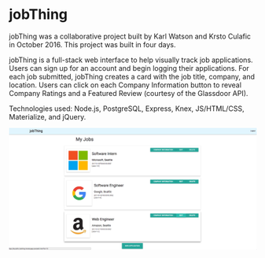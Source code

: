 # jobThing

jobThing was a collaborative project built by Karl Watson and Krsto Culafic in October 2016. This project was built in four days.

jobThing is a full-stack web interface to help visually track job applications. Users can sign up for an account and begin logging their applications. For each job submitted, jobThing creates a card with the job title, company, and location. Users can click on each Company Information button to reveal Company Ratings and a Featured Review (courtesy of the Glassdoor API).

Technologies used: Node.js, PostgreSQL, Express, Knex, JS/HTML/CSS, Materialize, and jQuery.

![](./stock/promo.jpg)
